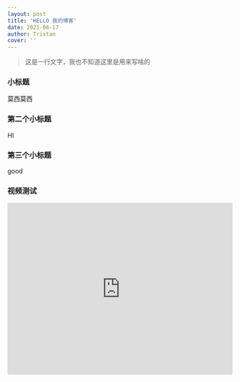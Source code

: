 ```yaml
---
layout: post
title: 'HELLO 我的博客'
date: 2021-06-17
author: Tristan
cover: ''
---
```


> 这是一行文字，我也不知道这里是用来写啥的

### 小标题

莫西莫西

### 第二个小标题

HI

### 第三个小标题

good

### 视频测试

<iframe type="text/html" width="100%" height="385" src="https://www.bilibili.com/video/BV1d44y1B7v9" frameborder="0"></iframe>
